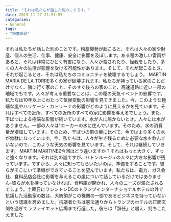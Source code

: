 ```yaml
---
title: "それは私たちが話した別のことです。"
date: 2019-11-27 21:51:57
categories:
- General
tags:
- "粉塵爆発"
---
```


それは私たちが話した別のことです。粉塵爆発が起こると、それは人々の家や財産、個人の生活、仕事、健康、安全に影響を及ぼします。ある種の激しい雷雨があると、それは非常にひどく有害になり、人々が殺されたり、怪我をしたり、多くの人々の生活が影響を受ける可能性があります。そして、それが起こるとき、それが起こるとき、それは私たちのコミュニティを破壊するでしょう。 MARTIN MARIA DE LA TORRE多くの家が破壊されます。私たちが持っている家のことだけでなく、隣に行く家のこと、そのすぐ後ろの家のこと、高速道路に近い一部の地域でもです。人々が考える重要なことは、この種の天気イベントの影響です。私たちは10年以上にわたって気候変動の影響を見てきました。今、このような極端な嵐やハリケーン・カトリーナの影響がどのように見えるかを見ています。それはすべての近所、すべての近所のすべての家に影響を与えるでしょう。また、干ばつによる極端な影響が続いています。水が人に届かないとき。人々には水がありません。一部の人々は1エーカーの水に住んでいます。そのため、水の消費量が増加しています。そのため、干ばつの前の量に比べて、今ではより多くの水が無駄になっています。今、私たちは、人々が生き残るために必要な水を飲んでいないので、このような天気の影響を見ています。そして、それは継続していきます。 MARTIN MARTINEZ今回はどう違いますか？それはもっと大きく、ずっと強くなります。それは別の嵐ですが、バトンルージュの人々に大きな影響が残っています。ですから、人々に知ってもらいたいのは、準備をすることです。彼らがそこにいて準備ができていることを望んでいます。私たちは、電力、ガス会社、食料品店会社に影響を与えるこの嵐について話しているだけではありません-彼らが水を持っていなければ、食料庫が開かれ、人々のニーズが満たされるでしょう。土曜日にワシントンDCのトランプインターナショナルホテルの外で抗議した活動家の数は、大統領がこの機関の一部であるビジネスを持っていないという認識を高めました。抗議者たちは憲法通りからトランプのホテルの正面玄関を過ぎてラファイエット広場まで行進した。彼らは「辞任」と唱え、持ちこたえました
